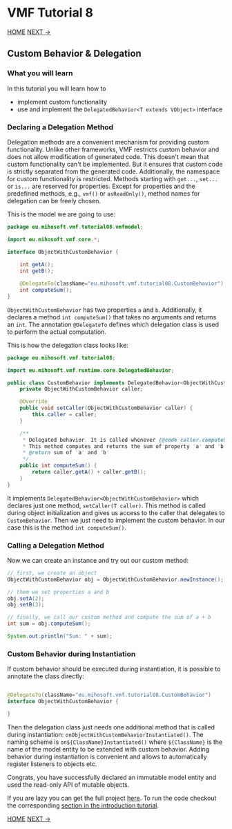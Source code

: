 # VMF Tutorial 8

[HOME](https://github.com/miho/VMF-Tutorials/blob/master/README.md) [NEXT ->](https://github.com/miho/VMF-Tutorials/blob/master/VMF-Tutorial-09/README.md)

## Custom Behavior & Delegation

### What you will learn

In this tutorial you will learn how to

- implement custom functionality
- use and implement the `DelegatedBehavior<T extends VObject>` interface

### Declaring a Delegation Method

Delegation methods are a convenient mechanism for providing custom functionality. Unlike other frameworks, VMF restricts custom behavior and does not allow modification of generated code. This doesn't mean that custom functionality can't be implemented. But it ensures that custom code is strictly separated from the generated code. Additionally, the namespace for custom functionality is restricted. Methods starting with `get...`, `set...` or `is...` are reserved for properties. Except for properties and the predefined methods, e.g., `vmf()` or `asReadOnly()`, method names for delegation can be freely chosen. 

This is the model we are going to use:

```java
package eu.mihosoft.vmf.tutorial08.vmfmodel;

import eu.mihosoft.vmf.core.*;

interface ObjectWithCustomBehavior {
    
    int getA();
    int getB();

    @DelegateTo(className="eu.mihosoft.vmf.tutorial08.CustomBehavior")
    int computeSum();
}
```

`ObjectWithCustomBehavior` has two properties `a` and `b`. Additionally, it declares a method `int computeSum()` that takes no arguments and returns an `int`. The annotation `@DelegateTo` defines which delegation class is used to perform the actual computation.


This is how the delegation class looks like:

```java
package eu.mihosoft.vmf.tutorial08;

import eu.mihosoft.vmf.runtime.core.DelegatedBehavior;

public class CustomBehavior implements DelegatedBehavior<ObjectWithCustomBehavior> {
    private ObjectWithCustomBehavior caller;

    @Override
    public void setCaller(ObjectWithCustomBehavior caller) {
        this.caller = caller;
    }

    /**
     * Delegated behavior. It is called whenever {@code caller.computeSum()} is called. 
     * This method computes and returns the sum of property 'a' and 'b'.
     * @return sum of 'a' and 'b'
     */
    public int computeSum() {
        return caller.getA() + caller.getB();
    }
}
```

It implements `DelegatedBehavior<ObjectWithCustomBehavior>` which declares just one method, `setCaller(T caller)`. This method is called during object initialization and gives us access to the caller that delegates to `CustomBehavior`. Then we just need to implement the custom behavior. In our case this is the method `int computeSum()`.

### Calling a Delegation Method

Now we can create an instance and try out our custom method:

```java
// first, we create an object
ObjectWithCustomBehavior obj = ObjectWithCustomBehavior.newInstance();

// them we set properties a and b
obj.setA(2);
obj.setB(3);

// finally, we call our custom method and compute the sum of a + b
int sum = obj.computeSum();

System.out.println("Sum: " + sum);
```

### Custom Behavior during Instantiation

If custom behavior should be executed during instantiation, it is possible to annotate the class directly:

```java

@DelegateTo(className="eu.mihosoft.vmf.tutorial08.CustomBehavior")
interface ObjectWithCustomBehavior {

}
```

Then the delegation class just needs one additional method that is called during instantiation: `onObjectWithCustomBehaviorInstantiated()`. The naming scheme is `on${ClassName}Instantiated()` where `${ClassName}` is the name of the model entity to be extended with custom behavior. Adding behavior during instantiation is convenient and allows to automatically register listeners to objects etc.

Congrats, you have successfully declared an immutable model entity and used the read-only API of mutable objects. 

If you are lazy you can get the full project [here](https://github.com/miho/VMF-Tutorials/tree/master/VMF-Tutorial-07). To run the code checkout the corresponding [section in the introduction tutorial](https://github.com/miho/VMF-Tutorials/blob/master/VMF-Tutorial-01/README.md#running-the-tutorial).


[HOME](https://github.com/miho/VMF-Tutorials/blob/master/README.md) [NEXT ->](https://github.com/miho/VMF-Tutorials/blob/master/VMF-Tutorial-08/README.md)



